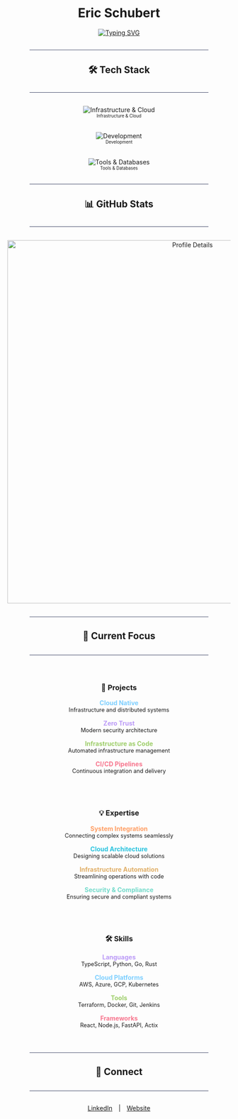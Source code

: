 <h1 align="center">Eric Schubert</h1>

<!-- Intro-Text / Typing SVG -->
<div align="center">
  <a href="https://git.io/typing-svg">
    <img 
      src="https://readme-typing-svg.herokuapp.com?font=JetBrains+Mono&duration=3000&pause=1000&color=6C63FF&center=true&vCenter=true&width=600&height=50&lines=System+Integration+%26+Cloud+Architecture"
      alt="Typing SVG" 
    />
  </a>
</div>

<!-- Trennlinie + Überschrift -->
<div align="center">
  <hr style="height:1px; border:none; background-color:#414868; width:80%; margin:30px 0;" />
  <h2>🛠️ Tech Stack</h2>
  <hr style="height:1px; border:none; background-color:#414868; width:80%; margin:30px 0;" />
</div>

<!-- Tech Stack Icons -->
<div align="center">
  <img src="https://skillicons.dev/icons?i=azure,gcp,terraform,docker,kubernetes,ansible&theme=dark" alt="Infrastructure & Cloud" /><br/>
  <sub><sup>Infrastructure & Cloud</sup></sub>
  <br/><br/>

<img src="https://skillicons.dev/icons?i=ts,python,react,nodejs,graphql,nextjs&theme=dark" alt="Development" /><br/>
<sub><sup>Development</sup></sub>
<br/><br/>

<img src="https://skillicons.dev/icons?i=prometheus,grafana,nginx,redis,postgres,mongodb&theme=dark" alt="Tools & Databases" /><br/>
<sub><sup>Tools & Databases</sup></sub>
</div>

<!-- Trennlinie + Überschrift -->
<div align="center">
  <hr style="height:1px; border:none; background-color:#414868; width:80%; margin:30px 0;" />
  <h2>📊 GitHub Stats</h2>
  <hr style="height:1px; border:none; background-color:#414868; width:80%; margin:30px 0;" />
</div>

<!-- GitHub Stats -->
<div align="center">
  <a href="https://github.com/Eric-Schubert">
    <img 
      src="https://github-profile-summary-cards.vercel.app/api/cards/profile-details?username=Eric-Schubert&theme=tokyonight&hide_border=true"
      width="820"
      alt="Profile Details"
    />
  </a>
</div>

<div align="center">
  <hr style="height:1px; border:none; background-color:#414868; width:80%; margin:30px 0;" />
  <h2>🎯 Current Focus</h2>
  <hr style="height:1px; border:none; background-color:#414868; width:80%; margin:30px 0;" />

  <!-- Flexbox-Container anstelle einer Tabelle -->
  <div align="center">
    <div style="display: flex; justify-content: center; gap: 20px; flex-wrap: wrap; max-width: 100%;">
      <!-- Spalte 1: Projects -->
      <div style="flex: 1; min-width: 250px; max-width: 33%; text-align: center; padding: 10px;">
        <h3>🚀 Projects</h3>
        <p>
          <strong style="color: #7dcfff;">Cloud Native</strong><br />
          <span style="font-size: 0.9em;">Infrastructure and distributed systems</span>
        </p>
        <p>
          <strong style="color: #bb9af7;">Zero Trust</strong><br />
          <span style="font-size: 0.9em;">Modern security architecture</span>
        </p>
        <p>
          <strong style="color: #9ece6a;">Infrastructure as Code</strong><br />
          <span style="font-size: 0.9em;">Automated infrastructure management</span>
        </p>
        <p>
          <strong style="color: #f7768e;">CI/CD Pipelines</strong><br />
          <span style="font-size: 0.9em;">Continuous integration and delivery</span>
        </p>
      </div>
      <!-- Spalte 2: Expertise -->
      <div style="flex: 1; min-width: 250px; max-width: 33%; text-align: center; padding: 10px;">
        <h3>💡 Expertise</h3>
        <p>
          <strong style="color: #ff9e64;">System Integration</strong><br />
          <span style="font-size: 0.9em;">Connecting complex systems seamlessly</span>
        </p>
        <p>
          <strong style="color: #2ac3de;">Cloud Architecture</strong><br />
          <span style="font-size: 0.9em;">Designing scalable cloud solutions</span>
        </p>
        <p>
          <strong style="color: #e0af68;">Infrastructure Automation</strong><br />
          <span style="font-size: 0.9em;">Streamlining operations with code</span>
        </p>
        <p>
          <strong style="color: #73daca;">Security & Compliance</strong><br />
          <span style="font-size: 0.9em;">Ensuring secure and compliant systems</span>
        </p>
      </div>
      <!-- Spalte 3: Skills -->
      <div style="flex: 1; min-width: 250px; max-width: 33%; text-align: center; padding: 10px;">
        <h3>🛠️ Skills</h3>
        <p>
          <strong style="color: #bb9af7;">Languages</strong><br />
          <span style="font-size: 0.9em;">TypeScript, Python, Go, Rust</span>
        </p>
        <p>
          <strong style="color: #7dcfff;">Cloud Platforms</strong><br />
          <span style="font-size: 0.9em;">AWS, Azure, GCP, Kubernetes</span>
        </p>
        <p>
          <strong style="color: #9ece6a;">Tools</strong><br />
          <span style="font-size: 0.9em;">Terraform, Docker, Git, Jenkins</span>
        </p>
        <p>
          <strong style="color: #f7768e;">Frameworks</strong><br />
          <span style="font-size: 0.9em;">React, Node.js, FastAPI, Actix</span>
        </p>
      </div>
    </div>
  </div>
</div>

<div align="center">
  <hr style="height:1px; border:none; background-color:#414868; width:80%; margin:30px 0;" />
  <h2>🤝 Connect</h2>
  <hr style="height:1px; border:none; background-color:#414868; width:80%; margin:30px 0;" />
</div>

<!-- Kontakt-Links -->
<div align="center">
  <a href="https://www.linkedin.com/in/eric-schubert/" target="_blank" style="margin: 0 10px;">LinkedIn</a> 
  | 
  <a href="https://smhdd.de" target="_blank" style="margin: 0 10px;">Website</a>
</div>

